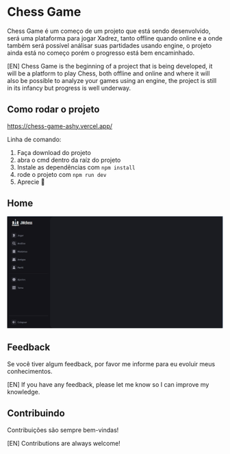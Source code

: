 
# Chess Game

Chess Game é um começo de um projeto que está sendo desenvolvido, será uma plataforma para jogar Xadrez, tanto offline quando online e a onde também será possível análisar suas partidades usando engine, o projeto ainda está no começo porém o progresso está bem encaminhado.

[EN] Chess Game is the beginning of a project that is being developed, it will be a platform to play Chess, both offline and online and where it will also be possible to analyze your games using an engine, the project is still in its infancy but progress is well underway.

## Como rodar o projeto

https://chess-game-ashy.vercel.app/

Linha de comando:

1. Faça download do projeto
2. abra o cmd dentro da raíz do projeto
3. Instale as dependências com `npm install`
4. rode o projeto com `npm run dev`
5. Aprecie 🚀

## Home

![Home Screenshot](./public/screenshot/home.png)


## Feedback

Se você tiver algum feedback, por favor me informe para eu evoluir meus conhecimentos.

[EN] If you have any feedback, please let me know so I can improve my knowledge.


## Contribuindo

Contribuições são sempre bem-vindas!

[EN] Contributions are always welcome!

